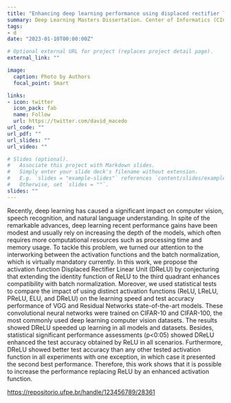 ```yaml
---
title: "Enhancing deep learning performance using displaced rectifier linear unit"
summary: Deep Learning Masters Dissertation. Center of Informatics (CIn), Federal University of Pernambuco (UFPE).
tags:
- d
date: "2023-01-10T00:00:00Z"

# Optional external URL for project (replaces project detail page).
external_link: ""

image:
  caption: Photo by Authors
  focal_point: Smart

links:
- icon: twitter
  icon_pack: fab
  name: Follow
  url: https://twitter.com/david_macedo
url_code: ""
url_pdf: ""
url_slides: ""
url_video: ""

# Slides (optional).
#   Associate this project with Markdown slides.
#   Simply enter your slide deck's filename without extension.
#   E.g. `slides = "example-slides"` references `content/slides/example-slides.md`.
#   Otherwise, set `slides = ""`.
slides: ""
---
```


Recently, deep learning has caused a significant impact on computer vision, speech recognition, and natural language understanding. In spite of the remarkable advances, deep learning recent performance gains have been modest and usually rely on increasing the depth of the models, which often requires more computational resources such as processing time and memory usage. To tackle this problem, we turned our attention to the interworking between the activation functions and the batch normalization, which is virtually mandatory currently. In this work, we propose the activation function Displaced Rectifier Linear Unit (DReLU) by conjecturing that extending the identity function of ReLU to the third quadrant enhances compatibility with batch normalization. Moreover, we used statistical tests to compare the impact of using distinct activation functions (ReLU, LReLU, PReLU, ELU, and DReLU) on the learning speed and test accuracy performance of VGG and Residual Networks state-of-the-art models. These convolutional neural networks were trained on CIFAR-10 and CIFAR-100, the most commonly used deep learning computer vision datasets. The results showed DReLU speeded up learning in all models and datasets. Besides, statistical significant performance assessments (p<0:05) showed DReLU enhanced the test accuracy obtained by ReLU in all scenarios. Furthermore, DReLU showed better test accuracy than any other tested activation function in all experiments with one exception, in which case it presented the second best performance. Therefore, this work shows that it is possible to increase the performance replacing ReLU by an enhanced activation function.

https://repositorio.ufpe.br/handle/123456789/28361

